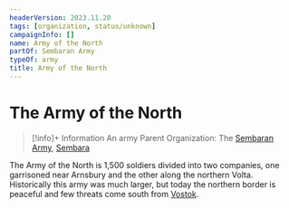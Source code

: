 ```yaml
---
headerVersion: 2023.11.20
tags: [organization, status/unknown]
campaignInfo: []
name: Army of the North
partOf: Sembaran Army
typeOf: army
title: Army of the North
---
```

# The Army of the North
>[!info]+ Information
> An army
> Parent Organization: The [Sembaran Army](<./sembaran-army.md>), [Sembara](<../../gazetteer/greater-sembara/sembara/sembara.md>)

The Army of the North is 1,500 soldiers divided into two companies, one garrisoned near Arnsbury and the other along the northern Volta. Historically this army was much larger, but today the northern border is peaceful and few threats come south from [Vostok](<../../gazetteer/western-green-sea/vostok/vostok.md>).


